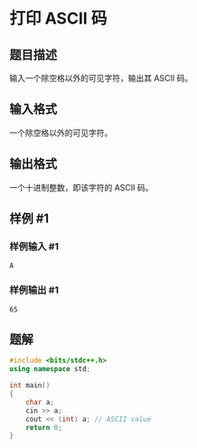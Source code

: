 # 打印 ASCII 码

## 题目描述

输入一个除空格以外的可见字符，输出其 ASCII 码。

## 输入格式

一个除空格以外的可见字符。

## 输出格式

一个十进制整数，即该字符的 ASCII 码。

## 样例 #1

### 样例输入 #1

```
A
```

### 样例输出 #1

```
65
```

## 题解

```cpp
#include <bits/stdc++.h>
using namespace std;

int main()
{
    char a;
    cin >> a;
    cout << (int) a; // ASCII value
    return 0;
}
```